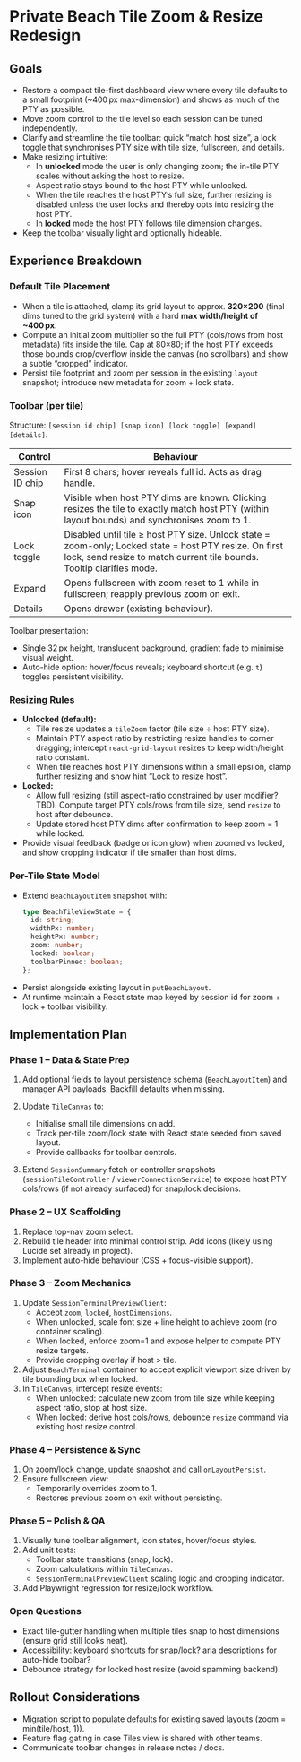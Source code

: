 # Private Beach Tile Zoom & Resize Redesign

## Goals
- Restore a compact tile-first dashboard view where every tile defaults to a small footprint (~400 px max-dimension) and shows as much of the PTY as possible.
- Move zoom control to the tile level so each session can be tuned independently.
- Clarify and streamline the tile toolbar: quick “match host size”, a lock toggle that synchronises PTY size with tile size, fullscreen, and details.
- Make resizing intuitive:
  - In **unlocked** mode the user is only changing zoom; the in-tile PTY scales without asking the host to resize.
  - Aspect ratio stays bound to the host PTY while unlocked.
  - When the tile reaches the host PTY’s full size, further resizing is disabled unless the user locks and thereby opts into resizing the host PTY.
  - In **locked** mode the host PTY follows tile dimension changes.
- Keep the toolbar visually light and optionally hideable.

## Experience Breakdown

### Default Tile Placement
- When a tile is attached, clamp its grid layout to approx. **320×200** (final dims tuned to the grid system) with a hard **max width/height of ~400 px**.
- Compute an initial zoom multiplier so the full PTY (cols/rows from host metadata) fits inside the tile. Cap at 80×80; if the host PTY exceeds those bounds crop/overflow inside the canvas (no scrollbars) and show a subtle “cropped” indicator.
- Persist tile footprint and zoom per session in the existing `layout` snapshot; introduce new metadata for zoom + lock state.

### Toolbar (per tile)
Structure: `[session id chip] [snap icon] [lock toggle] [expand] [details]`.

| Control | Behaviour |
| --- | --- |
| Session ID chip | First 8 chars; hover reveals full id. Acts as drag handle. |
| Snap icon | Visible when host PTY dims are known. Clicking resizes the tile to exactly match host PTY (within layout bounds) and synchronises zoom to 1. |
| Lock toggle | Disabled until tile ≥ host PTY size. Unlock state = zoom-only; Locked state = host PTY resize. On first lock, send resize to match current tile bounds. Tooltip clarifies mode. |
| Expand | Opens fullscreen with zoom reset to 1 while in fullscreen; reapply previous zoom on exit. |
| Details | Opens drawer (existing behaviour). |

Toolbar presentation:
- Single 32 px height, translucent background, gradient fade to minimise visual weight.
- Auto-hide option: hover/focus reveals; keyboard shortcut (e.g. `t`) toggles persistent visibility.

### Resizing Rules
- **Unlocked (default):**
  - Tile resize updates a `tileZoom` factor (tile size ÷ host PTY size).
  - Maintain PTY aspect ratio by restricting resize handles to corner dragging; intercept `react-grid-layout` resizes to keep width/height ratio constant.
  - When tile reaches host PTY dimensions within a small epsilon, clamp further resizing and show hint “Lock to resize host”.
- **Locked:**
  - Allow full resizing (still aspect-ratio constrained by user modifier? TBD). Compute target PTY cols/rows from tile size, send `resize` to host after debounce.
  - Update stored host PTY dims after confirmation to keep zoom = 1 while locked.
- Provide visual feedback (badge or icon glow) when zoomed vs locked, and show cropping indicator if tile smaller than host dims.

### Per-Tile State Model
- Extend `BeachLayoutItem` snapshot with:
  ```ts
  type BeachTileViewState = {
    id: string;
    widthPx: number;
    heightPx: number;
    zoom: number;
    locked: boolean;
    toolbarPinned: boolean;
  };
  ```
- Persist alongside existing layout in `putBeachLayout`.
- At runtime maintain a React state map keyed by session id for zoom + lock + toolbar visibility.

## Implementation Plan

### Phase 1 – Data & State Prep
1. Add optional fields to layout persistence schema (`BeachLayoutItem`) and manager API payloads. Backfill defaults when missing.
2. Update `TileCanvas` to:
   - Initialise small tile dimensions on add.
   - Track per-tile zoom/lock state with React state seeded from saved layout.
   - Provide callbacks for toolbar controls.

3. Extend `SessionSummary` fetch or controller snapshots (`sessionTileController` / `viewerConnectionService`) to expose host PTY cols/rows (if not already surfaced) for snap/lock decisions.

### Phase 2 – UX Scaffolding
1. Replace top-nav zoom select.
2. Rebuild tile header into minimal control strip. Add icons (likely using Lucide set already in project).
3. Implement auto-hide behaviour (CSS + focus-visible support).

### Phase 3 – Zoom Mechanics
1. Update `SessionTerminalPreviewClient`:
   - Accept `zoom`, `locked`, `hostDimensions`.
   - When unlocked, scale font size + line height to achieve zoom (no container scaling).
   - When locked, enforce zoom=1 and expose helper to compute PTY resize targets.
   - Provide cropping overlay if host > tile.
2. Adjust `BeachTerminal` container to accept explicit viewport size driven by tile bounding box when locked.
3. In `TileCanvas`, intercept resize events:
   - When unlocked: calculate new zoom from tile size while keeping aspect ratio, stop at host size.
   - When locked: derive host cols/rows, debounce `resize` command via existing host resize control.

### Phase 4 – Persistence & Sync
1. On zoom/lock change, update snapshot and call `onLayoutPersist`.
2. Ensure fullscreen view:
   - Temporarily overrides zoom to 1.
   - Restores previous zoom on exit without persisting.

### Phase 5 – Polish & QA
1. Visually tune toolbar alignment, icon states, hover/focus styles.
2. Add unit tests:
   - Toolbar state transitions (snap, lock).
   - Zoom calculations within `TileCanvas`.
   - `SessionTerminalPreviewClient` scaling logic and cropping indicator.
3. Add Playwright regression for resize/lock workflow.

### Open Questions
- Exact tile-gutter handling when multiple tiles snap to host dimensions (ensure grid still looks neat).
- Accessibility: keyboard shortcuts for snap/lock? aria descriptions for auto-hide toolbar?
- Debounce strategy for locked host resize (avoid spamming backend).

## Rollout Considerations
- Migration script to populate defaults for existing saved layouts (zoom = min(tile/host, 1)).
- Feature flag gating in case Tiles view is shared with other teams.
- Communicate toolbar changes in release notes / docs.
